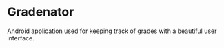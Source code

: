 Gradenator
==========

Android application used for keeping track of grades with a beautiful user interface.
